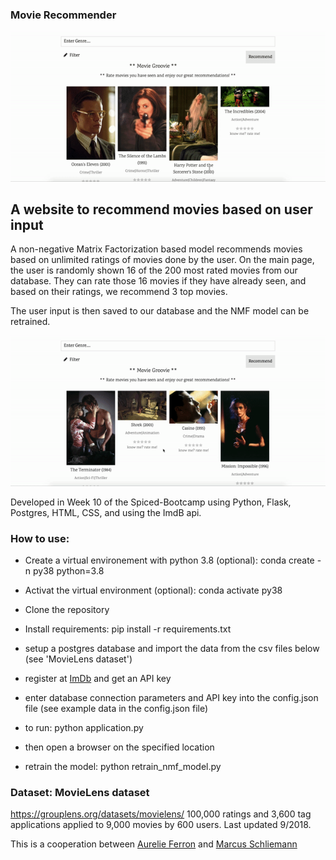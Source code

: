 ### Movie Recommender 
![visualization](./home.gif)

## A website to recommend movies based on user input

A non-negative Matrix Factorization based model recommends movies based on unlimited ratings of movies done by the user. 
On the main page, the user is randomly shown 16 of the 200 most rated movies from our database. 
They can rate those 16 movies if they have already seen, and based on their ratings, we recommend 3 top movies.

The user input is then saved to our database and the NMF model can be retrained.

![visualization](./recommend.gif)

Developed in Week 10 of the Spiced-Bootcamp using Python, Flask, Postgres, HTML, CSS, and using the ImdB api. 


### How to use:
- Create a virtual environement with python 3.8 (optional): conda create -n py38 python=3.8 
- Activat the virtual environment (optional): conda activate py38

- Clone the repository

- Install requirements: pip install -r requirements.txt

- setup a postgres database and import the data from the csv files below (see 'MovieLens dataset')

- register at [ImDb](https://www.imdb.com/) and get an API key

- enter database connection parameters and API key into the config.json file (see example data in the config.json file) 

- to run: python application.py 

- then open a browser on the specified location

- retrain the model: python retrain_nmf_model.py

### Dataset: MovieLens dataset
https://grouplens.org/datasets/movielens/
100,000 ratings and 3,600 tag applications applied to 9,000 movies by 600 users. Last updated 9/2018.


This is a cooperation between [Aurelie Ferron](https://github.com/ferrau10) and [Marcus Schliemann](https://github.com/mscschliemann)

